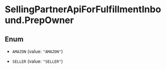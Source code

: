 # SellingPartnerApiForFulfillmentInbound.PrepOwner

## Enum


* `AMAZON` (value: `"AMAZON"`)

* `SELLER` (value: `"SELLER"`)


